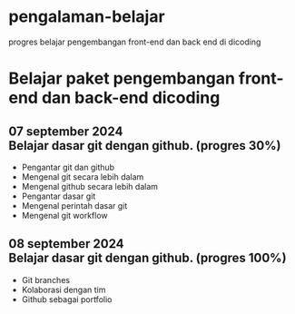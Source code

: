 # pengalaman-belajar
progres belajar pengembangan front-end dan back end di dicoding

# Belajar paket pengembangan front-end dan back-end dicoding

07 september 2024 <br>
Belajar dasar git dengan github. (progres 30%)
--
- Pengantar git dan github
- Mengenal git secara lebih dalam
- Mengenal github secara lebih dalam
- Pengantar dasar git
- Mengenal perintah dasar git
- Mengenal git workflow

08 september 2024 <br>
Belajar dasar git dengan github. (progres 100%)
--
- Git branches
- Kolaborasi dengan tim
- Github sebagai portfolio
